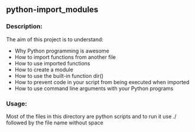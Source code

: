 ## python-import_modules

### Description:

The aim of this project is to understand:

- Why Python programming is awesome
- How to import functions from another file
- How to use imported functions
- How to create a module
- How to use the built-in function dir()
- How to prevent code in your script from being executed when imported
- How to use command line arguments with your Python programs

### Usage:

Most of the files in this directory are python scripts and to run it use ./ followed by the file name without space


